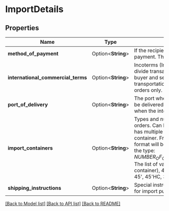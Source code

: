 # ImportDetails

## Properties

Name | Type | Description | Notes
------------ | ------------- | ------------- | -------------
**method_of_payment** | Option<**String**> | If the recipient requests, contains the shipment method of payment. This is for import PO's only. | [optional]
**international_commercial_terms** | Option<**String**> | Incoterms (International Commercial Terms) are used to divide transaction costs and responsibilities between buyer and seller and reflect state-of-the-art transportation practices. This is for import purchase orders only.  | [optional]
**port_of_delivery** | Option<**String**> | The port where goods on an import purchase order must be delivered by the vendor. This should only be specified when the internationalCommercialTerms is FOB. | [optional]
**import_containers** | Option<**String**> | Types and numbers of container(s) for import purchase orders. Can be a comma-separated list if the shipment has multiple containers. HC signifies a high-capacity container. Free-text field, limited to 64 characters. The format will be a comma-delimited list containing values of the type: $NUMBER_OF_CONTAINERS_OF_THIS_TYPE-$CONTAINER_TYPE. The list of values for the container type is: 40'(40-foot container), 40'HC (40-foot high-capacity container), 45', 45'HC, 30', 30'HC, 20', 20'HC. | [optional]
**shipping_instructions** | Option<**String**> | Special instructions regarding the shipment. This field is for import purchase orders. | [optional]

[[Back to Model list]](../README.md#documentation-for-models) [[Back to API list]](../README.md#documentation-for-api-endpoints) [[Back to README]](../README.md)


